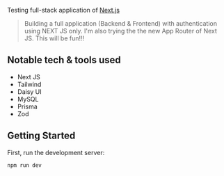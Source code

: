 Testing full-stack application of [Next.js](https://nextjs.org/)

> Building a full application (Backend & Frontend) with authentication using NEXT JS only. I'm also trying the the new App Router of Next JS. This will be fun!!!

## Notable tech & tools used

- Next JS
- Tailwind
- Daisy UI
- MySQL
- Prisma
- Zod

## Getting Started

First, run the development server:

```bash
npm run dev
```
